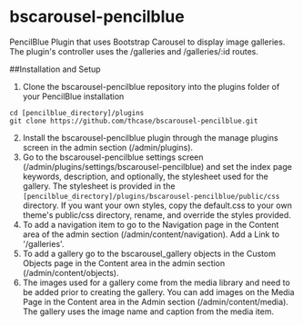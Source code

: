 # bscarousel-pencilblue
PencilBlue Plugin that uses Bootstrap Carousel to display image galleries.  The plugin's controller uses the /galleries and /galleries/:id routes.

##Installation and Setup
1. Clone the bscarousel-pencilblue repository into the plugins folder of your PencilBlue installation
```
cd [pencilblue_directory]/plugins
git clone https://github.com/thcase/bscarousel-pencilblue.git
```
2. Install the bscarousel-pencilblue plugin through the manage plugins screen in the admin section (/admin/plugins).
3. Go to the bscarousel-pencilblue settings screen (/admin/plugins/settings/bscarousel-pencilblue) and set the index page keywords, description, and optionally, the stylesheet used for the gallery.  The stylesheet is provided in the `[pencilblue_directory]/plugins/bscarousel-pencilblue/public/css` directory.  If you want your own styles, copy the default.css to your own theme's public/css directory, rename, and override the styles provided.
4. To add a navigation item to go to the Navigation page in the Content area of the admin section (/admin/content/navigation). Add a Link to '/galleries'.
5. To add a gallery go to the bscarousel_gallery objects in the Custom Objects page in the Content area in the admin section (/admin/content/objects).
6. The images used for a gallery come from the media library and need to be added prior to creating the gallery.  You can add images on the Media Page in the Content area in the Admin section (/admin/content/media).  The gallery uses the image name and caption from the media item.
